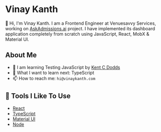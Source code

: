# Vinay Kanth

👋 Hi, I'm Vinay Kanth. I am a Frontend Engineer at Venuesavvy Services, working on [AskAdmissions.ai](https://www.askadmissions.ai) project. I have implemented its dashboard application completely from scratch using JavaScript, React, MobX & Material UI.

## About Me

- 🌱 I am learning Testing JavaScript by [Kent C Dodds](https://testingjavascript.com/)
- 🤔 What I want to learn next: TypeScript
- 📫 How to reach me: `hi@vinaykanth.com`

## 🔧 Tools I Like To Use

- [React](https://reactjs.org/)
- [TypeScript](https://www.typescriptlang.org/)
- [Material UI](https://mui.com/)
- [Node](https://nodejs.org/en/)
